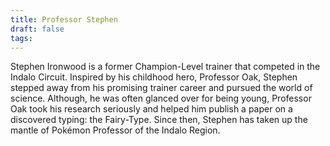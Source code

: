 ```yaml
---
title: Professor Stephen
draft: false
tags:
---
```

Stephen Ironwood is a former Champion-Level trainer that competed in the Indalo Circuit. Inspired by his childhood hero, Professor Oak, Stephen stepped away from his promising trainer career and pursued the world of science. Although, he was often glanced over for being young, Professor Oak took his research seriously and helped him publish a paper on a discovered typing: the Fairy-Type. Since then, Stephen has taken up the mantle of Pokémon Professor of the Indalo Region.